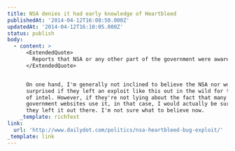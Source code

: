 ```yaml
---
title: NSA denies it had early knowledge of Heartbleed
publishedAt: '2014-04-12T16:08:50.000Z'
updatedAt: '2014-04-12T16:10:05.000Z'
status: publish
body:
  - content: >
      <ExtendedQuote>
        Reports that NSA or any other part of the government were aware of the so-called Heartbleed vulnerability before April 2014 are wrong. The Federal government was not aware of the recently identified vulnerability in OpenSSL until it was made public in a private sector cybersecurity report. The Federal government relies on OpenSSL to protect the privacy of users of government websites and other online services. This Administration takes seriously its responsibility to help maintain an open, interoperable, secure and reliable Internet. If the Federal government, including the intelligence community, had discovered this vulnerability prior to last week, it would have been disclosded to the community responsible for OpenSSL.
      </ExtendedQuote>


      On one hand, I'm generally not inclined to believe the NSA nor would I be
      surprised if they left an exploit like this out in the wild for the sake
      of intel. However, if they're not lying about the fact that many
      government websites use it, in that case, I would actually be surprised if
      they left it out there. I'm not sure what to believe now.
    _template: richText
link:
  url: 'http://www.dailydot.com/politics/nsa-heartbleed-bug-exploit/'
_template: link
---
```


